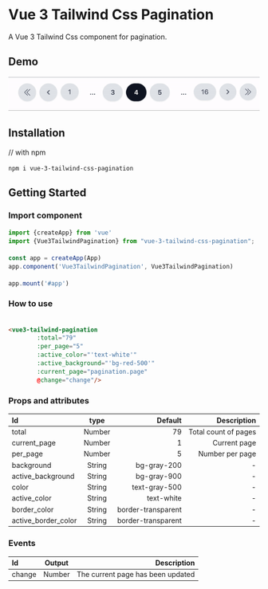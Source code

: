 # Vue 3 Tailwind Css Pagination

A Vue 3 Tailwind Css component for pagination.

## Demo

![alt text](https://github.com/Allegro-Musique/vue3-tailwind-pagination/blob/main/public/pagination.gif?raw=true, "Vue 3 Tailwind Css pagination")

## Installation

// with npm

`npm i vue-3-tailwind-css-pagination`

## Getting Started

### Import component

```js
import {createApp} from 'vue'
import {Vue3TailwindPagination} from "vue-3-tailwind-css-pagination";

const app = createApp(App)
app.component('Vue3TailwindPagination', Vue3TailwindPagination)

app.mount('#app')
```

### How to use

```html

<vue3-tailwind-pagination
        :total="79"
        :per_page="5"
        :active_color="'text-white'"
        :active_background="'bg-red-500'"
        :current_page="pagination.page"
        @change="change"/>
```

### Props and attributes

| Id                  |  type  |            Default |          Description |
|:--------------------|:------:|-------------------:|---------------------:|
| total               | Number |                 79 | Total count of pages |
| current_page        | Number |                  1 |         Current page |
| per_page            | Number |                  5 |      Number per page |
| background          | String |        bg-gray-200 |                    - |
| active_background   | String |        bg-gray-900 |                    - |
| color               | String |      text-gray-500 |                    - |
| active_color        | String |         text-white |                    - |
| border_color        | String | border-transparent |                    - |
| active_border_color | String | border-transparent |                    - |

### Events

| Id     | Output |                            Description |
|:-------|:------:|---------------------------------------:|
| change | Number |      The current page has been updated |